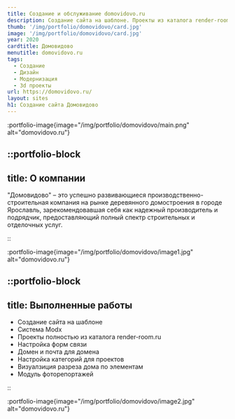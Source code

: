 ```yaml
---
title: Создание и обслуживание domovidovo.ru
description: Создание сайта на шаблоне. Проекты из каталога render-room.ru.
thumb: '/img/portfolio/domovidovo/card.jpg'
image: '/img/portfolio/domovidovo/card.jpg'
year: 2020
cardtitle: Домовидово
menutitle: domovidovo.ru
tags:
  - Создание
  - Дизайн
  - Модернизация
  - 3d проекты
url: https://domovidovo.ru/
layout: sites
h1: Создание сайта Домовидово
---
```



:portfolio-image{image="/img/portfolio/domovidovo/main.png" alt="domovidovo.ru"}

::portfolio-block
---
title: О компании
---
"Домовидово" – это успешно развивающиеся производственно-строительная компания на рынке деревянного домостроения в
городе Ярославль, зарекомендовавшая себя как надежный производитель и подрядчик, предоставляющий полный спектр
строительных и отделочных услуг.

::

:portfolio-image{image="/img/portfolio/domovidovo/image1.jpg" alt="domovidovo.ru"}

::portfolio-block
---
title: Выполненные работы
---

- Создание сайта на шаблоне
- Система Modx
- Проекты полностью из каталога render-room.ru
- Настройка форм связи
- Домен и почта для домена
- Настройка категорий для проектов
- Визуалзиция разреза дома по элементам
- Модуль фоторепортажей

::

:portfolio-image{image="/img/portfolio/domovidovo/image2.jpg" alt="domovidovo.ru"}